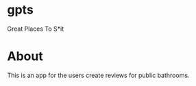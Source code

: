 # gpts
Great Places To S*it

# About

This is an app for the users create reviews for public bathrooms.
